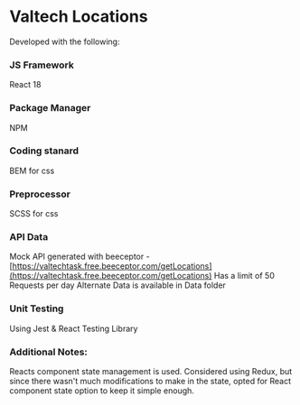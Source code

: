 # Valtech Locations

Developed with the following:

### JS Framework

React 18

### Package Manager

NPM

### Coding stanard

BEM for css

### Preprocessor

SCSS for css

### API Data

Mock API generated with beeceptor - [https://valtechtask.free.beeceptor.com/getLocations](https://valtechtask.free.beeceptor.com/getLocations)
Has a limit of 50 Requests per day
Alternate Data is available in Data folder

### Unit Testing

Using Jest & React Testing Library

### Additional Notes:

Reacts component state management is used. Considered using Redux, but since there wasn't much modifications to make in the state, opted for React component state option to keep it simple enough.
